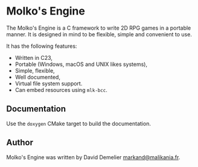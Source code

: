 Molko's Engine
==============

The Molko's Engine is a C framework to write 2D RPG games in a portable manner.
It is designed in mind to be flexible, simple and convenient to use.

It has the following features:

- Written in C23,
- Portable (Windows, macOS and UNIX likes systems),
- Simple, flexible,
- Well documented,
- Virtual file system support.
- Can embed resources using `mlk-bcc`.

Documentation
-------------

Use the `doxygen` CMake target to build the documentation.

Author
------

Molko's Engine was written by David Demelier <markand@malikania.fr>.
